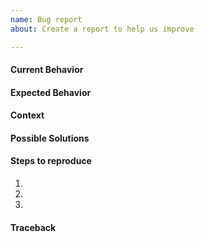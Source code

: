 ```yaml
---
name: Bug report
about: Create a report to help us improve

---
```


<!--
    Danke das Sie eine Fehler melden wollen.
    Bitte beachten Sie die Liste, um möglichst hilfreich zu sein.

    1. Wurde dieser fehler schon gemeldet?  Bitte suche kurz in den Issues.
    2. Ist das Problem evlt. schon im aktuellen master gelöst?
       Update dazu dein Projekt
    3. Sellen sie alle Relevanten informationen wie in diesem template beschrieben zur verfügung
       Sie können bereiche löschen wenn Sie sie nicht brauchen
-->

#### Current Behavior

#### Expected Behavior

#### Context
<!-- Wie hat dich dieser fehler beinflusst.  Was versuchst du mit dem Report zu erreichen? -->

#### Possible Solutions

#### Steps to reproduce
1. 
2. 
3. 

#### Traceback
<!-- ErrorLogs or ErrorResompse in die Quotes unten -->
```

```
